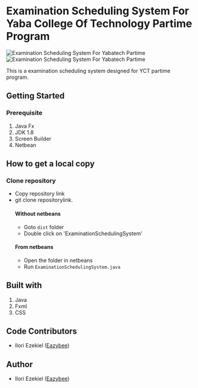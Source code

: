 # Examination Scheduling System For Yaba College Of Technology Partime Program
![Examination Scheduling System For Yabatech Partime](https://i.imgur.com/x6UlNJ7.png)
![Examination Scheduling System For Yabatech Partime](https://i.imgur.com/XSkUg1X.png)

This is a examination scheduling system designed for YCT partime program.

## Getting Started

### Prerequisite
1. Java Fx
2. JDK 1.8
3. Screen Builder 
4. Netbean

## How to get a local copy
### Clone repository
* Copy repository link
* git clone repositorylink.
    #### Without netbeans
    * Goto  `dist` folder
    * Double click on 'ExaminationSchedulingSystem'
    #### From netbeans
    * Open the folder in netbeans
    * Run `ExaminationSchedulingSystem.java`


## Built with
1. Java
2. Fxml
4. CSS

## Code Contributors
* Ilori Ezekiel ([Eazybee](https://github.com/eazybee))

## Author
* Ilori Ezekiel ([Eazybee](https://github.com/eazybee))
  
